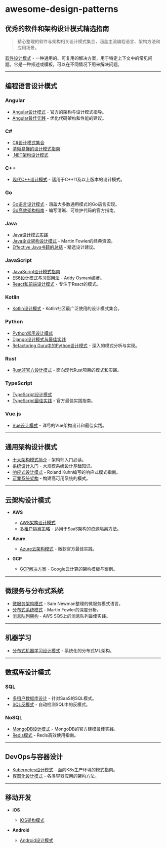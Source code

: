 # awesome-design-patterns
## 优秀的软件和架构设计模式精选指南

> 精心整理的软件与架构相关设计模式集合，涵盖主流编程语言、架构方法和应用场景。

[软件设计模式](https://en.wikipedia.org/wiki/Software_design_pattern) - 一种通用的、可复用的解决方案，用于特定上下文中的常见问题。它是一种描述或模板，可以在不同情况下用来解决问题。

---

## 编程语言设计模式

### **Angular**
- [Angular设计模式](https://angular.io/guide/architecture) - 官方的架构与设计模式指导。
- [Angular最佳实践](https://github.com/PatrickJS/awesome-angular) - 优化代码架构和性能的建议。

### **C#**
- [C#设计模式集合](https://github.com/abishekaditya/DesignPatterns)
- [清晰易懂的设计模式指南](https://github.com/anupavanm/csharp-design-patterns-for-humans)
- [.NET架构设计模式](https://learn.microsoft.com/en-us/dotnet/architecture/microservices/)

### **C++**
- [现代C++设计模式](https://github.com/daniel-hain/cpp-patterns) - 适用于C++11及以上版本的设计模式。

### **Go**
- [Go语言设计模式](https://github.com/tmrts/go-patterns) - 涵盖大多数通用模式的Go语言实现。
- [Go高效架构指南](https://go.dev/doc/effective_go) - 编写清晰、可维护代码的官方指南。

### **Java**
- [Java设计模式实践](https://github.com/iluwatar/java-design-patterns)
- [Java企业架构设计模式](https://martinfowler.com/eaaCatalog) - Martin Fowler的经典资源。
- [Effective Java书籍的总结](https://github.com/HugoMatilla/Effective-JAVA-Summary) - 精选设计建议。

### **JavaScript**
- [JavaScript设计模式指南](https://github.com/sohamkamani/javascript-design-patterns-for-humans)
- [ES6设计模式与习惯用法](https://addyosmani.com/resources/essentialjsdesignpatterns/book/) - Addy Osmani编著。
- [React和前端设计模式](https://reactpatterns.com) - 专注于React的模式。

### **Kotlin**
- [Kotlin设计模式](https://github.com/dbacinski/Design-Patterns-In-Kotlin) - Kotlin社区最广泛使用的设计模式集合。

### **Python**
- [Python常用设计模式](https://github.com/faif/python-patterns)
- [Django设计模式与最佳实践](https://arunrocks.com/static/book/django-design-patterns-best-practices-2-ed/)
- [Refactoring Guru中的Python设计模式](https://refactoring.guru/design-patterns/python) - 深入的模式分析与实现。

### **Rust**
- [Rust非官方设计模式](https://rust-unofficial.github.io/patterns/) - 面向现代Rust项目的模式和实践。

### **TypeScript**
- [TypeScript设计模式](https://github.com/torokmark/design_patterns_in_typescript)
- [TypeScript最佳实践](https://www.typescriptlang.org/docs/handbook/declaration-files/do-s-and-don-ts.html) - 官方最佳实践指南。

### **Vue.js**
- [Vue设计模式](https://learn-vuejs.github.io/vue-patterns/) - 详尽的Vue架构设计和最佳实践。

---

## 通用架构设计模式

- [十大架构模式简介](https://towardsdatascience.com/10-common-software-architectural-patterns-in-a-nutshell-a0b47a1e9013) - 架构师入门必读。
- [系统设计入门](https://github.com/donnemartin/system-design-primer) - 大规模系统设计基础知识。
- [响应式设计模式](https://www.reactivedesignpatterns.com/) - Roland Kuhn编写的响应式模式指南。
- [可靠系统架构](https://medium.com/becloudy/architecting-for-reliability-part-1-concepts-17028343089) - 构建高可用系统的模式。

---

## 云架构设计模式

- **AWS**
  - [AWS架构设计模式](https://docs.aws.amazon.com/whitepapers/latest/aws-architecture-design/aws-architecture-design.html)
  - [多租户隔离策略](https://d1.awsstatic.com/whitepapers/saas-tenant-isolation-strategies.pdf) - 适用于SaaS架构的资源隔离方法。
  
- **Azure**
  - [Azure云架构模式](https://learn.microsoft.com/en-us/azure/architecture/patterns/) - 微软官方最佳实践。
  
- **GCP**
  - [GCP解决方案](https://cloud.google.com/solutions/) - Google云计算的架构模板与案例。

---

## 微服务与分布式系统

- [微服务架构模式](http://microservices.io/patterns) - Sam Newman整理的微服务模式语言。
- [分布式系统模式](https://martinfowler.com/articles/patterns-of-distributed-systems/) - Martin Fowler的深度分析。
- [消息队列架构](https://aws.amazon.com/sqs/) - AWS SQS上的消息队列最佳实践。

---

## 机器学习

- [分布式机器学习设计模式](https://github.com/terrytangyuan/distributed-ml-patterns) - 系统化的分布式ML架构。

---

## 数据库设计模式

### **SQL**
- [多租户数据库设计](https://learn.microsoft.com/en-us/azure/sql-database/saas-tenancy-app-design-patterns) - 针对SaaS的SQL模式。
- [SQL反模式](https://github.com/jarulraj/sqlcheck) - 自动检测SQL中的反模式。

### **NoSQL**
- [MongoDB设计模式](https://www.mongodb.com/developer/learn/data-modeling/) - MongoDB的官方建模最佳实践。
- [Redis模式](https://redislabs.com/redis-best-practices/introduction/) - Redis高效使用指南。

---

## DevOps与容器设计

- [Kubernetes设计模式](https://k8spatterns.io/) - 面向K8s生产环境的模式指南。
- [容器化设计模式](https://l0rd.github.io/containerspatterns) - 各类容器应用的架构方法。

---

## 移动开发

- **iOS**
  - [iOS架构模式](https://developer.apple.com/documentation/uikit/app_and_environment/scenes_and_lifecycle)

- **Android**
  - [Android设计模式](https://www.raywenderlich.com/109843/common-design-patterns-for-android)
